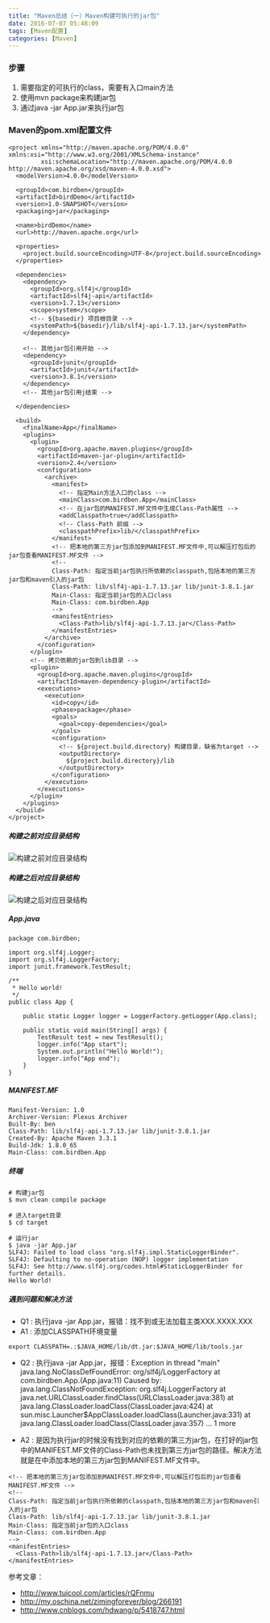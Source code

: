 ```yaml
---
title: "Maven总结（一）Maven构建可执行的jar包"
date: 2016-07-07 05:48:09
tags: [Maven配置]
categories: [Maven]
---
```


### 步骤
1. 需要指定的可执行的class，需要有入口main方法
2. 使用mvn package来构建jar包
3. 通过java -jar App.jar来执行jar包

### Maven的pom.xml配置文件
```
<project xmlns="http://maven.apache.org/POM/4.0.0" xmlns:xsi="http://www.w3.org/2001/XMLSchema-instance"
         xsi:schemaLocation="http://maven.apache.org/POM/4.0.0 http://maven.apache.org/xsd/maven-4.0.0.xsd">
  <modelVersion>4.0.0</modelVersion>

  <groupId>com.birdben</groupId>
  <artifactId>birdDemo</artifactId>
  <version>1.0-SNAPSHOT</version>
  <packaging>jar</packaging>

  <name>birdDemo</name>
  <url>http://maven.apache.org</url>

  <properties>
    <project.build.sourceEncoding>UTF-8</project.build.sourceEncoding>
  </properties>

  <dependencies>
    <dependency>
      <groupId>org.slf4j</groupId>
      <artifactId>slf4j-api</artifactId>
      <version>1.7.13</version>
      <scope>system</scope>
      <!-- ${basedir} 项目根目录 -->
      <systemPath>${basedir}/lib/slf4j-api-1.7.13.jar</systemPath>
    </dependency>

    <!-- 其他jar包引用开始 -->
    <dependency>
      <groupId>junit</groupId>
      <artifactId>junit</artifactId>
      <version>3.8.1</version>
    </dependency>
    <!-- 其他jar包引用j结束 -->

  </dependencies>

  <build>
    <finalName>App</finalName>
    <plugins>
      <plugin>
        <groupId>org.apache.maven.plugins</groupId>
        <artifactId>maven-jar-plugin</artifactId>
        <version>2.4</version>
        <configuration>
          <archive>
            <manifest>
              <!-- 指定Main方法入口的class -->
              <mainClass>com.birdben.App</mainClass>
              <!-- 在jar包的MANIFEST.MF文件中生成Class-Path属性 -->
              <addClasspath>true</addClasspath>
              <!-- Class-Path 前缀 -->
              <classpathPrefix>lib/</classpathPrefix>
            </manifest>
            <!-- 把本地的第三方jar包添加到MANIFEST.MF文件中,可以解压打包后的jar包查看MANIFEST.MF文件 -->
            <!--
            Class-Path: 指定当前jar包执行所依赖的classpath,包括本地的第三方jar包和maven引入的jar包
            Class-Path: lib/slf4j-api-1.7.13.jar lib/junit-3.8.1.jar
            Main-Class: 指定当前jar包的入口class
            Main-Class: com.birdben.App
            -->
            <manifestEntries>
              <Class-Path>lib/slf4j-api-1.7.13.jar</Class-Path>
            </manifestEntries>
          </archive>
        </configuration>
      </plugin>
      <!-- 拷贝依赖的jar包到lib目录 -->
      <plugin>
        <groupId>org.apache.maven.plugins</groupId>
        <artifactId>maven-dependency-plugin</artifactId>
        <executions>
          <execution>
            <id>copy</id>
            <phase>package</phase>
            <goals>
              <goal>copy-dependencies</goal>
            </goals>
            <configuration>
              <!-- ${project.build.directory} 构建目录，缺省为target -->
              <outputDirectory>
                ${project.build.directory}/lib
              </outputDirectory>
            </configuration>
          </execution>
        </executions>
      </plugin>
    </plugins>
  </build>
</project>
```

##### 构建之前对应目录结构

![构建之前对应目录结构](http://img.blog.csdn.net/20170701171145993?watermark/2/text/aHR0cDovL2Jsb2cuY3Nkbi5uZXQvYmlyZGJlbg==/font/5a6L5L2T/fontsize/400/fill/I0JBQkFCMA==/dissolve/70/gravity/Center)

##### 构建之后对应目录结构

![构建之后对应目录结构](http://img.blog.csdn.net/20170701171221642?watermark/2/text/aHR0cDovL2Jsb2cuY3Nkbi5uZXQvYmlyZGJlbg==/font/5a6L5L2T/fontsize/400/fill/I0JBQkFCMA==/dissolve/70/gravity/Center)

##### App.java
```
package com.birdben;

import org.slf4j.Logger;
import org.slf4j.LoggerFactory;
import junit.framework.TestResult;

/**
 * Hello world!
 */
public class App {

    public static Logger logger = LoggerFactory.getLogger(App.class);

    public static void main(String[] args) {
        TestResult test = new TestResult();
        logger.info("App start");
        System.out.println("Hello World!");
        logger.info("App end");
    }
}
```

##### MANIFEST.MF
```
Manifest-Version: 1.0
Archiver-Version: Plexus Archiver
Built-By: ben
Class-Path: lib/slf4j-api-1.7.13.jar lib/junit-3.8.1.jar
Created-By: Apache Maven 3.3.1
Build-Jdk: 1.8.0_65
Main-Class: com.birdben.App
```

##### 终端
```
# 构建jar包
$ mvn clean compile package

# 进入target目录
$ cd target

# 运行jar
$ java -jar App.jar
SLF4J: Failed to load class "org.slf4j.impl.StaticLoggerBinder".
SLF4J: Defaulting to no-operation (NOP) logger implementation
SLF4J: See http://www.slf4j.org/codes.html#StaticLoggerBinder for further details.
Hello World!
```

##### 遇到问题和解决方法

- Q1 : 执行java -jar App.jar，报错：找不到或无法加载主类XXX.XXXX.XXX
- A1 : 添加CLASSPATH环境变量

```
export CLASSPATH=.:$JAVA_HOME/lib/dt.jar:$JAVA_HOME/lib/tools.jar
```

- Q2 : 执行java -jar App.jar，报错：Exception in thread "main" java.lang.NoClassDefFoundError: org/slf4j/LoggerFactory
	at com.birdben.App.<clinit>(App.java:11)
Caused by: java.lang.ClassNotFoundException: org.slf4j.LoggerFactory
	at java.net.URLClassLoader.findClass(URLClassLoader.java:381)
	at java.lang.ClassLoader.loadClass(ClassLoader.java:424)
	at sun.misc.Launcher$AppClassLoader.loadClass(Launcher.java:331)
	at java.lang.ClassLoader.loadClass(ClassLoader.java:357)
	... 1 more
	
- A2 : 是因为执行jar的时候没有找到对应的依赖的第三方jar包，在打好的jar包中的MANIFEST.MF文件的Class-Path也未找到第三方jar包的路径。解决方法就是在<manifestEntries>中添加本地的第三方jar包到MANIFEST.MF文件中。

```
<!-- 把本地的第三方jar包添加到MANIFEST.MF文件中,可以解压打包后的jar包查看MANIFEST.MF文件 -->
<!--
Class-Path: 指定当前jar包执行所依赖的classpath,包括本地的第三方jar包和maven引入的jar包
Class-Path: lib/slf4j-api-1.7.13.jar lib/junit-3.8.1.jar
Main-Class: 指定当前jar包的入口class
Main-Class: com.birdben.App
-->
<manifestEntries>
  <Class-Path>lib/slf4j-api-1.7.13.jar</Class-Path>
</manifestEntries>
```

参考文章：

- http://www.tuicool.com/articles/rQFnmu
- http://my.oschina.net/zimingforever/blog/266191
- http://www.cnblogs.com/hdwang/p/5418747.html